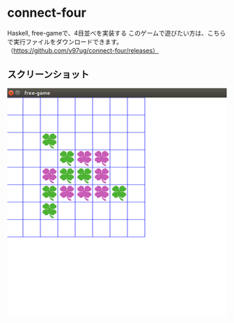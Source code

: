 # connect-four
Haskell, free-gameで、4目並べを実装する
このゲームで遊びたい方は、こちらで実行ファイルをダウンロードできます。（https://github.com/v97ug/connect-four/releases）

## スクリーンショット

![screenshot](connect-four.png)
